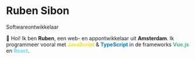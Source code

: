 # Ruben Sibon

<div class="mt-2 mb-4 text-2xl font-semibold sm:mb-6">
  Softwareontwikkelaar
</div>

👋 Hoi! Ik ben <strong>Ruben</strong>, een web- en appontwikkelaar uit <strong>Amsterdam</strong>. Ik programmeer vooral met <strong style="color: #f7df1e;">JavaScript</strong> &amp; <strong style="color: #007acc;">TypeScript</strong> in de frameworks <strong style="color: #41b883;">Vue.js</strong> en <strong style="color: #61dbfb;">React</strong>.
